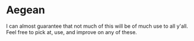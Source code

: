 # Aegean

I can almost guarantee that not much of this will be of much use to all y'all.
Feel free to pick at, use, and improve on any of these.
